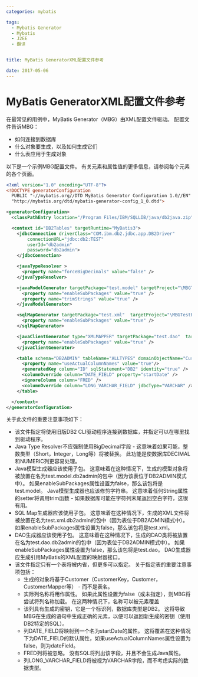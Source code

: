 ```yaml
---
categories: mybatis

tags: 
  - Mybatis Generator
  - Mybatis
  - J2EE
  - 翻译


title: MyBatis GeneratorXML配置文件参考

date: 2017-05-06
---
```


# MyBatis GeneratorXML配置文件参考

在最常见的用例中，MyBatis Generator（MBG）由XML配置文件驱动。 配置文件告诉MBG：

* 如何连接到数据库
* 什么对象要生成，以及如何生成它们
* 什么表应用于生成对象

以下是一个示例MBG配置文件。 有关元素和属性值的更多信息，请参阅每个元素的各个页面。

```XML
<?xml version="1.0" encoding="UTF-8"?>
<!DOCTYPE generatorConfiguration
  PUBLIC "-//mybatis.org//DTD MyBatis Generator Configuration 1.0//EN"
  "http://mybatis.org/dtd/mybatis-generator-config_1_0.dtd">

<generatorConfiguration>
  <classPathEntry location="/Program Files/IBM/SQLLIB/java/db2java.zip" />

  <context id="DB2Tables" targetRuntime="MyBatis3">
    <jdbcConnection driverClass="COM.ibm.db2.jdbc.app.DB2Driver"
        connectionURL="jdbc:db2:TEST"
        userId="db2admin"
        password="db2admin">
    </jdbcConnection>

    <javaTypeResolver >
      <property name="forceBigDecimals" value="false" />
    </javaTypeResolver>

    <javaModelGenerator targetPackage="test.model" targetProject="\MBGTestProject\src">
      <property name="enableSubPackages" value="true" />
      <property name="trimStrings" value="true" />
    </javaModelGenerator>

    <sqlMapGenerator targetPackage="test.xml"  targetProject="\MBGTestProject\src">
      <property name="enableSubPackages" value="true" />
    </sqlMapGenerator>

    <javaClientGenerator type="XMLMAPPER" targetPackage="test.dao"  targetProject="\MBGTestProject\src">
      <property name="enableSubPackages" value="true" />
    </javaClientGenerator>

    <table schema="DB2ADMIN" tableName="ALLTYPES" domainObjectName="Customer" >
      <property name="useActualColumnNames" value="true"/>
      <generatedKey column="ID" sqlStatement="DB2" identity="true" />
      <columnOverride column="DATE_FIELD" property="startDate" />
      <ignoreColumn column="FRED" />
      <columnOverride column="LONG_VARCHAR_FIELD" jdbcType="VARCHAR" />
    </table>

  </context>
</generatorConfiguration>
```

关于此文件的重要注意事项如下：

* 该文件指定将使用旧版DB2 CLI驱动程序连接到数据库，并指定可以在哪里找到驱动程序。
* Java Type Resolver不应强制使用BigDecimal字段 - 这意味着如果可能，整数类型（Short，Integer，Long等）将被替换。 此功能是使数据库DECIMAL和NUMERIC列更容易处理。
* Java模型生成器应该使用子包。 这意味着在这种情况下，生成的模型对象将被放置在名为test.model.db2admin的包中（因为该表位于DB2ADMIN模式中）。 如果enableSubPackages属性设置为false，那么该包将是test.model。 Java模型生成器也应该修剪字符串。 这意味着任何String属性的setter将调用trim函数 - 如果数据库可能在字符列末尾返回空白字符，这很有用。
* SQL Map生成器应该使用子包。 这意味着在这种情况下，生成的XML文件将被放置在名为test.xml.db2admin的包中（因为表位于DB2ADMIN模式中）。 如果enableSubPackages属性设置为false，那么该包将是test.xml。
* DAO生成器应该使用子包。 这意味着在这种情况下，生成的DAO类将被放置在名为test.dao.db2admin的包中（因为表位于DB2ADMIN模式中）。 如果enableSubPackages属性设置为false，那么该包将是test.dao。 DAO生成器应生成引用MyBatis的XML配置的映射器接口。
* 该文件指定只有一个表将被内省，但更多可以指定。 关于指定表的重要注意事项包括：
    * 生成的对象将基于Customer（CustomerKey，Customer，CustomerMapper等） - 而不是表名。
    * 实际列名称将用作属性。 如果此属性设置为false（或未指定），则MBG将尝试将列名称加载。 在这两种情况下，名称可以被<columnOverride>元素覆盖
    * 该列具有生成的密钥，它是一个标识列，数据库类型是DB2。 这将导致MBG在生成的<insert>语句中生成正确的<selectKey>元素，以便可以返回新生成的密钥（使用DB2特定的SQL）。
    * 列DATE_FIELD将映射到一个名为startDate的属性。 这将覆盖在这种情况下为DATE_FIELD的默认属性，如果useActualColumnNames属性设置为false，则为dateField。
    * FRED列将被忽略。 没有SQL将列出该字段，并且不会生成Java属性。
    * 列LONG_VARCHAR_FIELD将被视为VARCHAR字段，而不考虑实际的数据类型。